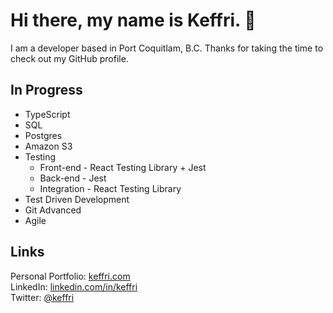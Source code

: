 <h1>Hi there, my name is Keffri. 👋</h1>

I am a developer based in Port Coquitlam, B.C. Thanks for taking the time to check out my GitHub profile.

<h2>In Progress</h2>

<ul>
  <li>TypeScript</li>
  <li>SQL</li>
  <li>Postgres</li>
  <li>Amazon S3</li>
  <li>Testing
    <ul>
      <li>Front-end - React Testing Library + Jest</li>
      <li>Back-end - Jest</li>
      <li>Integration - React Testing Library</li>
    </ul>
  </li>
  <li>Test Driven Development</li>
  <li>Git Advanced</li>
  <li>Agile</li>  
</ul>


<h2>Links</h2>
Personal Portfolio: <a href="https://keffri.com" target="_blank">keffri.com</a>
<br>
LinkedIn: <a href="https://www.linkedin.com/in/keffri/" target="_blank">linkedin.com/in/keffri</a>
<br>
Twitter: <a href="https://twitter.com/keffri">@keffri</a>

<!--
**keffri/keffri** is a ✨ _special_ ✨ repository because its `README.md` (this file) appears on your GitHub profile.

Here are some ideas to get you started:

- 🔭 I’m currently working on ...
- 🌱 I’m currently learning ...
- 👯 I’m looking to collaborate on ...
- 🤔 I’m looking for help with ...
- 💬 Ask me about ...
- 📫 How to reach me: ...
- 😄 Pronouns: ...
- ⚡ Fun fact: ...
-->
